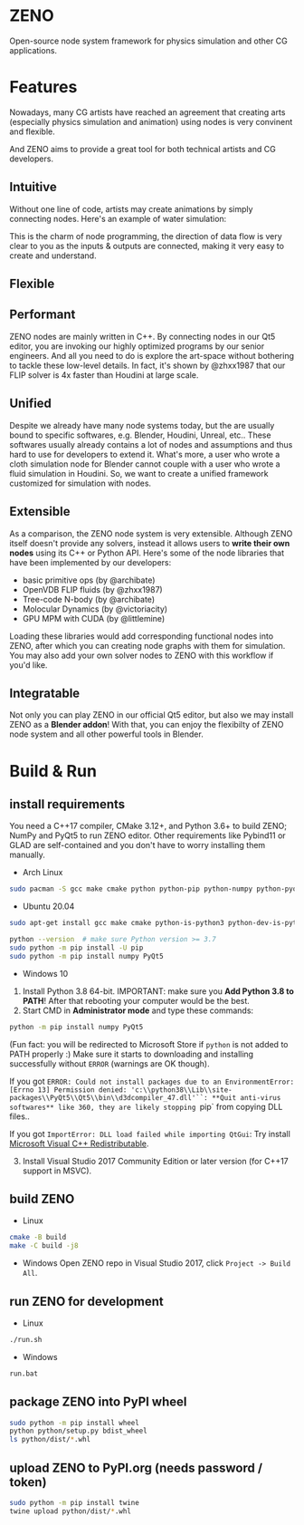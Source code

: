 # ZENO

Open-source node system framework for physics simulation and other CG applications.


# Features

Nowadays, many CG artists have reached an agreement that creating arts (especially
physics simulation and animation) using nodes is very convinent and flexible.

And ZENO aims to provide a great tool for both technical artists and CG developers.

## Intuitive

Without one line of code, artists may create animations by simply connecting nodes.
Here's an example of water simulation:

This is the charm of node programming, the direction of data flow is very clear
to you as the inputs & outputs are connected, making it very easy to create and
understand.

## Flexible

## Performant

ZENO nodes are mainly written in C++. By connecting nodes in our Qt5 editor,
you are invoking our highly optimized programs by our senior engineers. And
all you need to do is explore the art-space without bothering to tackle these
low-level details.
In fact, it's shown by @zhxx1987 that our FLIP solver is 4x faster than Houdini
at large scale.

## Unified

Despite we already have many node systems today, but the are usually bound to
specific softwares, e.g. Blender, Houdini, Unreal, etc.. These softwares usually
already contains a lot of nodes and assumptions and thus hard to use for developers
to extend it.
What's more, a user who wrote a cloth simulation node for Blender cannot couple
with a user who wrote a fluid simulation in Houdini.
So, we want to create a unified framework customized for simulation with nodes.

## Extensible

As a comparison, the ZENO node system is very extensible. Although ZENO itself
doesn't provide any solvers, instead it allows users to **write their own nodes**
using its C++ or Python API.
Here's some of the node libraries that have been implemented by our developers:

- basic primitive ops (by @archibate)
- OpenVDB FLIP fluids (by @zhxx1987)
- Tree-code N-body (by @archibate)
- Molocular Dynamics (by @victoriacity)
- GPU MPM with CUDA (by @littlemine)

Loading these libraries would add corresponding functional nodes into ZENO,
after which you can creating node graphs with them for simulation.
You may also add your own solver nodes to ZENO with this workflow if you'd like.

## Integratable

Not only you can play ZENO in our official Qt5 editor, but also we may install
ZENO as a **Blender addon**! With that, you can enjoy the flexibilty of ZENO
node system and all other powerful tools in Blender.


# Build & Run

## install requirements

You need a C++17 compiler, CMake 3.12+, and Python 3.6+ to build ZENO; NumPy and PyQt5 to run ZENO editor.
Other requirements like Pybind11 or GLAD are self-contained and you don't have to worry installing them manually.

- Arch Linux
```bash
sudo pacman -S gcc make cmake python python-pip python-numpy python-pyqt5 qt5-base libglvnd mesa
```

- Ubuntu 20.04
```bash
sudo apt-get install gcc make cmake python-is-python3 python-dev-is-python3 python3-pip libqt5core5a qt5dxcb-plugin libglvnd-dev libglapi-mesa libosmesa6

python --version  # make sure Python version >= 3.7
sudo python -m pip install -U pip
sudo python -m pip install numpy PyQt5
```

- Windows 10
1. Install Python 3.8 64-bit. IMPORTANT: make sure you **Add Python 3.8 to PATH**! After that rebooting your computer would be the best.
2. Start CMD in **Administrator mode** and type these commands:
```cmd
python -m pip install numpy PyQt5
```
(Fun fact: you will be redirected to Microsoft Store if `python` is not added to PATH properly :)
Make sure it starts to downloading and installing successfully without `ERROR` (warnings are OK though).

If you got `ERROR: Could not install packages due to an EnvironmentError: [Errno 13] Permission denied: 'c:\\python38\\Lib\\site-packages\\PyQt5\\Qt5\\bin\\d3dcompiler_47.dll'``:
**Quit anti-virus softwares** like 360, they are likely stopping `pip` from copying DLL files..

If you got `ImportError: DLL load failed while importing QtGui`:
Try install [Microsoft Visual C++ Redistributable](https://aka.ms/vs/16/release/vc_redist.x64.exe).

3. Install Visual Studio 2017 Community Edition or later version (for C++17 support in MSVC).


## build ZENO
- Linux
```bash
cmake -B build
make -C build -j8
```

- Windows
Open ZENO repo in Visual Studio 2017, click `Project -> Build All`.


## run ZENO for development
- Linux
```bash
./run.sh
```

- Windows
```cmd
run.bat
```


## package ZENO into PyPI wheel
```bash
sudo python -m pip install wheel
python python/setup.py bdist_wheel
ls python/dist/*.whl
```

## upload ZENO to PyPI.org (needs password / token)
```bash
sudo python -m pip install twine
twine upload python/dist/*.whl
```
